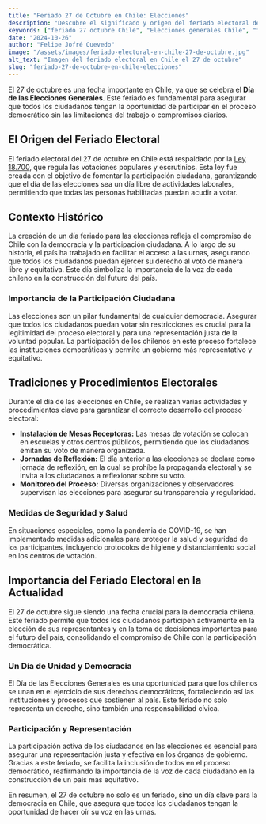 ```yaml
---
title: "Feriado 27 de Octubre en Chile: Elecciones"  
description: "Descubre el significado y origen del feriado electoral del 27 de octubre en Chile, dedicado a las elecciones generales, y su impacto en la participación democrática y social de los chilenos."  
keywords: ["feriado 27 octubre Chile", "Elecciones generales Chile", "feriado electoral Chile", "por qué es feriado 27 octubre"]  
date: "2024-10-26"  
author: "Felipe Jofré Quevedo"  
image: "/assets/images/feriado-electoral-en-chile-27-de-octubre.jpg"  
alt_text: "Imagen del feriado electoral en Chile el 27 de octubre"  
slug: "feriado-27-de-octubre-en-chile-elecciones" 
---
```


El 27 de octubre es una fecha importante en Chile, ya que se celebra el **Día de las Elecciones Generales**. Este feriado es fundamental para asegurar que todos los ciudadanos tengan la oportunidad de participar en el proceso democrático sin las limitaciones del trabajo o compromisos diarios.

## El Origen del Feriado Electoral

El feriado electoral del 27 de octubre en Chile está respaldado por la [Ley 18.700](https://www.bcn.cl/leychile/navegar?idNorma=30082), que regula las votaciones populares y escrutinios. Esta ley fue creada con el objetivo de fomentar la participación ciudadana, garantizando que el día de las elecciones sea un día libre de actividades laborales, permitiendo que todas las personas habilitadas puedan acudir a votar.

## Contexto Histórico

La creación de un día feriado para las elecciones refleja el compromiso de Chile con la democracia y la participación ciudadana. A lo largo de su historia, el país ha trabajado en facilitar el acceso a las urnas, asegurando que todos los ciudadanos puedan ejercer su derecho al voto de manera libre y equitativa. Este día simboliza la importancia de la voz de cada chileno en la construcción del futuro del país.

### Importancia de la Participación Ciudadana

Las elecciones son un pilar fundamental de cualquier democracia. Asegurar que todos los ciudadanos puedan votar sin restricciones es crucial para la legitimidad del proceso electoral y para una representación justa de la voluntad popular. La participación de los chilenos en este proceso fortalece las instituciones democráticas y permite un gobierno más representativo y equitativo.

## Tradiciones y Procedimientos Electorales

Durante el día de las elecciones en Chile, se realizan varias actividades y procedimientos clave para garantizar el correcto desarrollo del proceso electoral:

- **Instalación de Mesas Receptoras:** Las mesas de votación se colocan en escuelas y otros centros públicos, permitiendo que los ciudadanos emitan su voto de manera organizada.
- **Jornadas de Reflexión:** El día anterior a las elecciones se declara como jornada de reflexión, en la cual se prohíbe la propaganda electoral y se invita a los ciudadanos a reflexionar sobre su voto.
- **Monitoreo del Proceso:** Diversas organizaciones y observadores supervisan las elecciones para asegurar su transparencia y regularidad.

### Medidas de Seguridad y Salud

En situaciones especiales, como la pandemia de COVID-19, se han implementado medidas adicionales para proteger la salud y seguridad de los participantes, incluyendo protocolos de higiene y distanciamiento social en los centros de votación.

## Importancia del Feriado Electoral en la Actualidad

El 27 de octubre sigue siendo una fecha crucial para la democracia chilena. Este feriado permite que todos los ciudadanos participen activamente en la elección de sus representantes y en la toma de decisiones importantes para el futuro del país, consolidando el compromiso de Chile con la participación democrática.

### Un Día de Unidad y Democracia

El Día de las Elecciones Generales es una oportunidad para que los chilenos se unan en el ejercicio de sus derechos democráticos, fortaleciendo así las instituciones y procesos que sostienen al país. Este feriado no solo representa un derecho, sino también una responsabilidad cívica.

### Participación y Representación

La participación activa de los ciudadanos en las elecciones es esencial para asegurar una representación justa y efectiva en los órganos de gobierno. Gracias a este feriado, se facilita la inclusión de todos en el proceso democrático, reafirmando la importancia de la voz de cada ciudadano en la construcción de un país más equitativo.

En resumen, el 27 de octubre no solo es un feriado, sino un día clave para la democracia en Chile, que asegura que todos los ciudadanos tengan la oportunidad de hacer oír su voz en las urnas.
